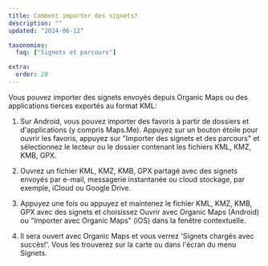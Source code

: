 ```yaml
---
title: Comment importer des signets?
description: ""
updated: "2024-06-12"

taxonomies:
  faq: ["Signets et parcours"]

extra:
  order: 20
---
```


Vous pouvez importer des signets envoyés depuis Organic Maps ou des applications tierces exportés au format KML:

1. Sur Android, vous pouvez importer des favoris à partir de dossiers et d'applications (y compris Maps.Me). Appuyez sur un bouton étoile pour ouvrir les favoris, appuyez sur "Importer des signets et des parcours" et sélectionnez le lecteur ou le dossier contenant les fichiers KML, KMZ, KMB, GPX.

2. Ouvrez un fichier KML, KMZ, KMB, GPX partagé avec des signets envoyés par e-mail, messagerie instantanée ou cloud stockage, par exemple, iCloud ou Google Drive.

3. Appuyez une fois ou appuyez et maintenez le fichier KML, KMZ, KMB, GPX avec des signets et choisissez Ouvrir avec Organic Maps (Android) ou "Importer avec Organic Maps" (iOS) dans la fenêtre contextuelle.

4. Il sera ouvert avec Organic Maps et vous verrez 'Signets chargés avec succès!'. Vous les trouverez sur la carte ou dans l'écran du menu Signets.
